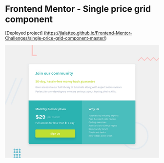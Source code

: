 # Frontend Mentor - Single price grid component

[Deployed project] (https://jialatteo.github.io/Frontend-Mentor-Challenges/single-price-grid-component-master/)

![Design preview for the Single price grid component coding challenge](./design/desktop-preview.jpg)
